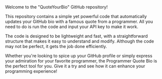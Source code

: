 Welcome to the "QuoteYourBio" GitHub repository!

This repository contains a simple yet powerful code that automatically updates your GitHub bio with a famous quote from a programmer. All you need to do is run the code and input your API key to make it work.

The code is designed to be lightweight and fast, with a straightforward structure that makes it easy to understand and modify. Although the code may not be perfect, it gets the job done efficiently.

Whether you're looking to spice up your GitHub profile or simply express your admiration for your favorite programmer, the Programmer Quote Bio is the perfect tool for you. Give it a try and see how it can enhance your programming experience!
